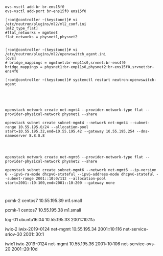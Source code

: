 ```

ovs-vsctl add-br br-ens15f0
ovs-vsctl add-port br-ens15f0 ens15f0

[root@controller ~(keystone)]# vi /etc/neutron/plugins/ml2/ml2_conf.ini
[ml2_type_flat]
#flat_networks = mgmtnet
flat_networks = physnet1,physnet2


[root@controller ~(keystone)]# vi /etc/neutron/plugins/ml2/openvswitch_agent.ini
[ovs]
# bridge_mappings = mgmtnet:br-enp11s0,srvnet:br-ens4f0
bridge_mappings = physnet1:br-enp11s0,physnet2:br-ens15f0,srvnet:br-ens4f0

[root@controller ~(keystone)]# systemctl restart neutron-openvswitch-agent





openstack network create net-mgmt4 --provider-network-type flat --provider-physical-network physnet1 --share 

openstack subnet create subnet-mgmt4 --network net-mgmt4 --subnet-range 10.55.195.0/24 --allocation-pool start=10.55.195.32,end=10.55.195.42 --gateway 10.55.195.254 --dns-nameserver 8.8.8.8




openstack network create net-mgmt6 --provider-network-type flat --provider-physical-network physnet2 --share 
 
openstack subnet create subnet-mgmt6 --network net-mgmt6 --ip-version 6 --ipv6-ra-mode dhcpv6-stateful --ipv6-address-mode dhcpv6-stateful --subnet-range 2001::10:0/112 --allocation-pool start=2001::10:100,end=2001::10:200 --gateway none 



```
pcmk-2	centos7	10.55.195.39 m1.small

pcmk-1	centos7	10.55.195.38 m1.small

log-01	ubuntu16.04 10.55.195.33 2001::10:11a

iwix-2	iwix-2019-0124	net-mgmt 10.55.195.34 2001::10:116 net-service-sriov-30 2001::30:1

iwix1	iwix-2019-0124	net-mgmt 10.55.195.36 2001::10:106 net-service-ovs-20 2001::20:10d

